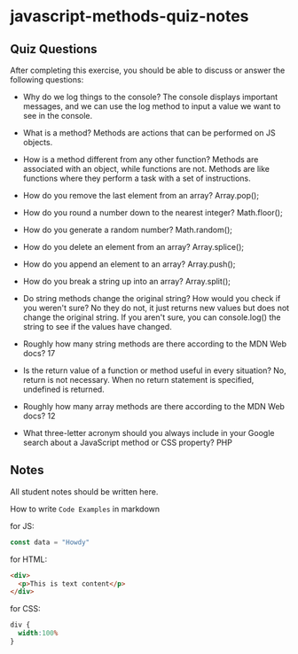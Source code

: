 # javascript-methods-quiz-notes

## Quiz Questions

After completing this exercise, you should be able to discuss or answer the following questions:

- Why do we log things to the console?
The console displays important messages, and we can use the log method to input a value we want to see in the console.

- What is a method?
Methods are actions that can be performed on JS objects.

- How is a method different from any other function?
Methods are associated with an object, while functions are not. Methods are like functions where they perform a task with a set of instructions.

- How do you remove the last element from an array?
Array.pop();

- How do you round a number down to the nearest integer?
Math.floor();

- How do you generate a random number?
Math.random();

- How do you delete an element from an array?
Array.splice();

- How do you append an element to an array?
Array.push();

- How do you break a string up into an array?
Array.split();

- Do string methods change the original string? How would you check if you weren't sure?
No they do not, it just returns new values but does not change the original string. If you aren't sure, you can console.log() the string to see if the values have changed.

- Roughly how many string methods are there according to the MDN Web docs?
17

- Is the return value of a function or method useful in every situation?
No, return is not necessary. When no return statement is specified, undefined is returned.

- Roughly how many array methods are there according to the MDN Web docs?
12

- What three-letter acronym should you always include in your Google search about a JavaScript method or CSS property?
PHP

## Notes

All student notes should be written here.


How to write `Code Examples` in markdown

for JS:
```javascript
const data = "Howdy"
```

for HTML:
```html
<div>
  <p>This is text content</p>
</div>
```

for CSS:
```css
div {
  width:100%
}
```
